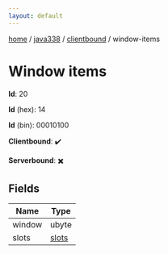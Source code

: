 ```yaml
---
layout: default
---
```


[home](/)  /  [java338](/protocol/java338)  /  [clientbound](/protocol/java338/clientbound)  /  window-items

# Window items

**Id**: 20

**Id** (hex): 14

**Id** (bin): 00010100

**Clientbound**: ✔️

**Serverbound**: ✖️

## Fields

Name | Type
---|---
window | ubyte
slots | [slots](/protocol/java338/arrays)

